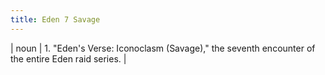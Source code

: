 ```yaml
---
title: Eden 7 Savage
---
```

| noun | 1.  	"Eden's Verse: Iconoclasm (Savage)," the seventh encounter of the entire Eden raid series.	|